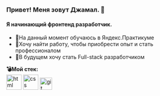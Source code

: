 ### Привет! Меня зовут Джамал. 👋
#### Я начинающий фронтенд разработчик.

- 💪На данный момент обучаюсь в Яндекс.Практикуме
- 📄Хочу найти работу, чтобы приобрести опыт и стать профессионалом
- 🍙В будущем хочу стать Full-stack разработчиком

**💣Мой стек:**
<br>
<img src="https://cdn-icons-png.flaticon.com/512/5968/5968267.png" alt="html" height="40">
<img src="https://cdn-icons-png.flaticon.com/512/5968/5968242.png" alt="css" height="40">
<img src="https://cdn-icons-png.flaticon.com/512/4494/4494748.png" alt="git" height="32">
